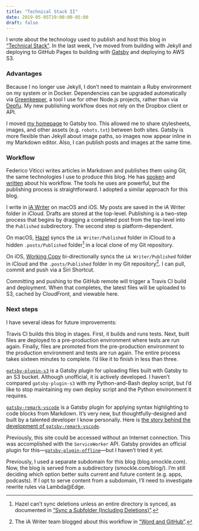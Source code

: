 ```yaml
---
title: "Technical Stack II"
date: 2019-05-05T19:00:00-05:00
draft: false
---
```


I wrote about the technology used to publish and host this blog in [“Technical Stack”][1]. In the last week, I’ve moved from building with Jekyll and deploying to GitHub Pages to building with [Gatsby][2] and deploying to AWS S3.

<!--more-->

### Advantages

Because I no longer use Jekyll, I don’t need to maintain a Ruby environment on my system or in Docker. Dependencies can be upgraded automatically via [Greenkeeper][3], a tool I use for other Node.js projects, rather than via [Depfu][4]. My new publishing workflow does not rely on the Dropbox client or API.

I moved [my homepage][5] to Gatsby too. This allowed me to share stylesheets, images, and other assets (e.g. `robots.txt`) between both sites. Gatsby is more flexible than Jekyll about image paths, so images now appear inline in my Markdown editor. Also, I can publish posts and images at the same time.

### Workflow

Federico Viticci writes articles in Markdown and publishes them using Git, the same technologies I use to produce this blog. He has [spoken][6] and [written][7] about his workflow. The tools he uses are powerful, but the publishing process is straightforward. I adopted a similar approach for this blog.

I write in [iA Writer][8] on macOS and iOS. My posts are saved in the iA Writer folder in iCloud. Drafts are stored at the top-level. Publishing is a two-step process that begins by dragging a completed post from the top-level into the `Published` subdirectory. The second step is platform-dependent.

On macOS, [Hazel][9] syncs the `iA Writer/Published` folder in iCloud to a hidden `.posts/Published` folder[^1] in a local clone of my Git repository. 

On iOS, [Working Copy][10] bi-directionally syncs the `iA Writer/Published` folder in iCloud and the `.posts/Published` folder in my Git repository[^2]. I can pull, commit and push via a Siri Shortcut.

Committing and pushing to the GitHub remote will trigger a Travis CI build and deployment. When that completes, the latest files will be uploaded to S3, cached by CloudFront, and viewable here.

### Next steps

I have several ideas for future improvements:

Travis CI builds this blog in stages. First, it builds and runs tests. Next, built files are deployed to a pre-production environment where tests are run again. Finally, files are promoted from the pre-production environment to the production environment and tests are run again. The entire process takes sixteen minutes to complete. I’d like it to finish in less than three.

[`gatsby-plugin-s3`][12] is a Gatsby plugin for uploading files built with Gatsby to an S3 bucket. Although unofficial, it is actively developed. I haven’t compared `gatsby-plugin-s3` with my Python-and-Bash deploy script, but I’d like to stop maintaining my own deploy script and the Python environment it requires.

[`gatsby-remark-vscode`][13] is a Gatsby plugin for applying syntax highlighting to code blocks from Markdown. It’s very new, but thoughtfully-designed and built by a talented developer I know personally. Here is [the story behind the development of `gatsby-remark-vscode`][14].

Previously, this site could be accessed without an Internet connection. This was accomplished with the `ServiceWorker` API. Gatsby provides an official plugin for this—[`gatsby-plugin-offline`][11]—but I haven’t tried it yet.

Previously, I used a separate subdomain for this blog (blog.smockle.com). Now, the blog is served from a subdirectory (smockle.com/blog/). I’m still deciding which option better suits current and future content (e.g. apps, podcasts). If I opt to serve content from a subdomain, I’ll need to investigate rewrite rules via Lambda@Edge.

[^1]: Hazel can’t sync deletions unless an entire directory is synced, as documented in [“Sync a Subfolder (Including Deletions)”][15].

[^2]: The iA Writer team blogged about this workflow in [“Word and GitHub”][16].

[1]: https://blog.smockle.com/2018/08/22/technical-stack/
[2]: https://www.gatsbyjs.org
[3]: https://greenkeeper.io
[4]: https://depfu.com
[5]: https://www.smockle.com
[6]: https://appstories.net/episodes/54/
[7]: https://www.macstories.net/ios/my-Markdown-writing-and-collaboration-workflow-powered-by-working-copy-3-6-icloud-drive-and-GitHub/
[8]: https://ia.net/writer
[9]: https://www.noodlesoft.com
[10]: https://workingcopyapp.com
[11]: https://www.gatsbyjs.org/packages/gatsby-plugin-offline/
[12]: https://www.gatsbyjs.org/packages/gatsby-plugin-s3/
[13]: https://www.gatsbyjs.org/packages/gatsby-remark-vscode/
[14]: https://blog.andrewbran.ch/overengineering-a-blog/
[15]: https://www.noodlesoft.com/manual/hazel/advanced-topics/syncing-folders/
[16]: https://ia.net/writer/blog/word-and-github